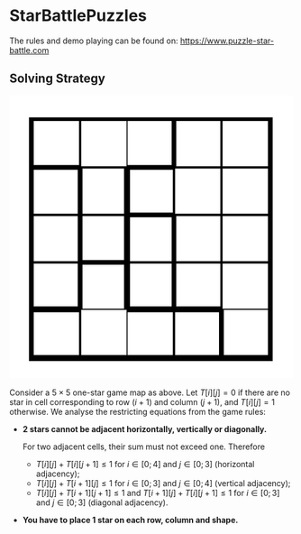 # StarBattlePuzzles
The rules and demo playing can be found on: https://www.puzzle-star-battle.com
## Solving Strategy
![Star Battle Sample Map](Images/SampleMap.png)

Consider a $5\times 5$ one-star game map as above. Let $T[i][j] = 0$ if there are no star in cell corresponding to row $(i + 1)$ and column $(j + 1)$, and $T[i][j]=1$ otherwise. We analyse the restricting equations from the game rules:

* **2 stars cannot be adjacent horizontally, vertically or diagonally.**

    For two adjacent cells, their sum must not exceed one. Therefore
    * $T[i][j] + T[i][j + 1] \le 1$ for $i\in[0;4]$ and $j\in[0;3]$ (horizontal adjacency);
    * $T[i][j] + T[i + 1][j] \le 1$ for $i\in[0;3]$ and $j\in[0;4]$ (vertical adjacency);
    * $T[i][j] + T[i + 1][j + 1] \le 1$ and $T[i + 1][j] + T[i][j + 1] \le 1$ for $i\in[0;3]$ and $j\in[0;3]$ (diagonal adjacency).

* **You have to place 1 star on each row, column and shape.**